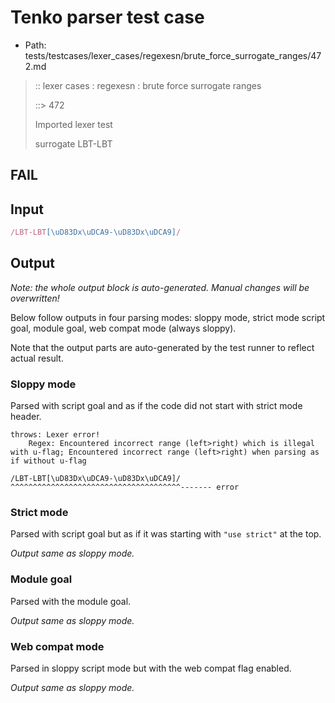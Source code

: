 # Tenko parser test case

- Path: tests/testcases/lexer_cases/regexesn/brute_force_surrogate_ranges/472.md

> :: lexer cases : regexesn : brute force surrogate ranges
>
> ::> 472
>
> Imported lexer test
>
> surrogate LBT-LBT

## FAIL

## Input

`````js
/LBT-LBT[\uD83Dx\uDCA9-\uD83Dx\uDCA9]/
`````

## Output

_Note: the whole output block is auto-generated. Manual changes will be overwritten!_

Below follow outputs in four parsing modes: sloppy mode, strict mode script goal, module goal, web compat mode (always sloppy).

Note that the output parts are auto-generated by the test runner to reflect actual result.

### Sloppy mode

Parsed with script goal and as if the code did not start with strict mode header.

`````
throws: Lexer error!
    Regex: Encountered incorrect range (left>right) which is illegal with u-flag; Encountered incorrect range (left>right) when parsing as if without u-flag

/LBT-LBT[\uD83Dx\uDCA9-\uD83Dx\uDCA9]/
^^^^^^^^^^^^^^^^^^^^^^^^^^^^^^^^^^^^^^------- error
`````

### Strict mode

Parsed with script goal but as if it was starting with `"use strict"` at the top.

_Output same as sloppy mode._

### Module goal

Parsed with the module goal.

_Output same as sloppy mode._

### Web compat mode

Parsed in sloppy script mode but with the web compat flag enabled.

_Output same as sloppy mode._
